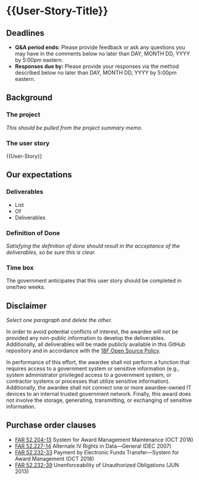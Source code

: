 # {{User-Story-Title}}

## Deadlines

* **Q&A period ends:** Please provide feedback or ask any questions you may have in the comments below no later than DAY, MONTH DD, YYYY by 5:00pm eastern.
* **Responses due by:** Please provide your responses via the method described below no later than DAY, MONTH DD, YYYY by 5:00pm eastern.

## Background

### The project

_This should be pulled from the project summary memo._

### The user story

{{User-Story}}

## Our expectations

### Deliverables

* List
* Of
* Deliverables

### Definition of Done

_Satisfying the definition of done should result in the acceptance of the deliverables, so be sure this is clear._

### Time box

The government anticipates that this user story should be completed in one/two weeks.

## Disclaimer

_Select one paragraph and delete the other._

In order to avoid potential conflicts of interest, the awardee will not be provided any non-public information to develop the deliverables. Additionally, all deliverables will be made publicly available in this GitHub repository and in accordance with the [18F Open Source Policy](https://18f.gsa.gov/open-source-policy/).

In performance of this effort, the awardee shall not perform a function that requires access to a government system or sensitive information (e.g., system administrator privileged access to a government system, or contractor systems or processes that utilize sensitive information). Additionally, the awardee shall not connect one or more awardee-owned IT devices to an internal trusted government network. Finally, this award does not involve the storage, generating, transmitting, or exchanging of sensitive information.

## Purchase order clauses

* [FAR 52.204-13](https://www.acquisition.gov/content/52204-13-system-award-management-maintenance#i1064160) System for Award Management Maintenance (OCT 2018)
* [FAR 52.227-14](https://www.acquisition.gov/content/52227-14alternate-v#i1052520) Alternate IV Rights in Data—General (DEC 2007)
* [FAR 52.232-33](https://www.acquisition.gov/content/52232-33-payment-electronic-funds-transfer-system-award-management#i1050674) Payment by Electronic Funds Transfer—System for Award Management (OCT 2018)
* [FAR 52.232-39](https://www.acquisition.gov/content/52232-39-unenforceability-unauthorized-obligations#i1050840) Unenforceability of Unauthorized Obligations (JUN 2013)
